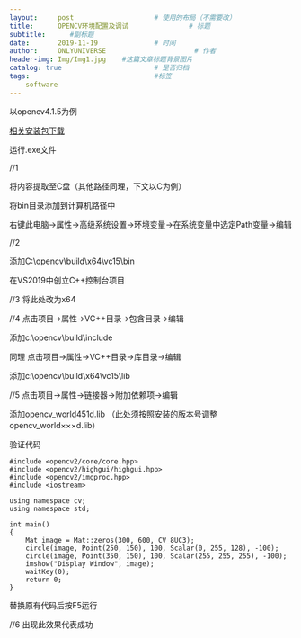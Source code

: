 ```yaml
---
layout:     post                    # 使用的布局（不需要改）
title:      OPENCV环境配置及调试               # 标题 
subtitle:      #副标题
date:       2019-11-19              # 时间
author:     ONLYUNIVERSE                      # 作者
header-img: Img/Img1.jpg    #这篇文章标题背景图片
catalog: true                       # 是否归档
tags:                               #标签
    software
---
```


以opencv4.1.5为例

[相关安装包下载](https://github.com/ONLYUNIVERSE/ONLYUNIVERSE.github.io/releases/download/software/opencv-4.5.1.exe)

运行.exe文件

//1

将内容提取至C盘（其他路径同理，下文以C为例）

将bin目录添加到计算机路径中

右键此电脑->属性->高级系统设置->环境变量->在系统变量中选定Path变量->编辑

//2

添加C:\opencv\build\x64\vc15\bin

在VS2019中创立C++控制台项目

//3
将此处改为x64

//4
点击项目->属性->VC++目录->包含目录->编辑

添加c:\opencv\build\include

同理
点击项目->属性->VC++目录->库目录->编辑

添加c:\opencv\build\x64\vc15\lib

//5
点击项目->属性->链接器->附加依赖项->编辑

添加opencv_world451d.lib
（此处须按照安装的版本号调整opencv_world×××d.lib）

验证代码
```
#include <opencv2/core/core.hpp>
#include <opencv2/highgui/highgui.hpp>
#include <opencv2/imgproc.hpp>
#include <iostream>

using namespace cv;
using namespace std;

int main()
{
	Mat image = Mat::zeros(300, 600, CV_8UC3);
	circle(image, Point(250, 150), 100, Scalar(0, 255, 128), -100);
	circle(image, Point(350, 150), 100, Scalar(255, 255, 255), -100);
	imshow("Display Window", image);
	waitKey(0);
	return 0;
}
```
替换原有代码后按F5运行

//6
出现此效果代表成功
